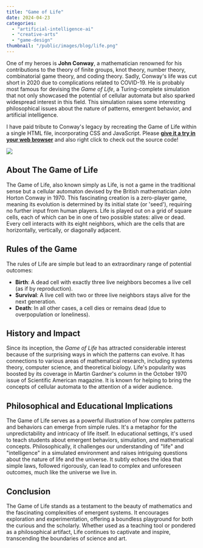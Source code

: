 ```yaml
---
title: "Game of Life"
date: 2024-04-23
categories: 
  - "artificial-intelligence-ai"
  - "creative-arts"
  - "game-design"
thumbnail: "/public/images/blog/life.png"
---
```


One of my heroes is **John Conway**, a mathematician renowned for his contributions to the theory of finite groups, knot theory, number theory, combinatorial game theory, and coding theory. Sadly, Conway's life was cut short in 2020 due to complications related to COVID-19. He is probably most famous for devising the _Game of Life_, a Turing-complete simulation that not only showcased the potential of cellular automata but also sparked widespread interest in this field. This simulation raises some interesting philosophical issues about the nature of patterns, emergent behavior, and artificial intelligence.

I have paid tribute to Conway's legacy by recreating the Game of Life within a single HTML file, incorporating CSS and JavaScript. Please **[give it a try in your web browser](https://quadraticgames.com/games/cgol.html)** and also right click to check out the source code!

[![](images/clickme.png)](https://quadraticgames.com/games/cgol.html)

## About The Game of Life

The Game of Life, also known simply as Life, is not a game in the traditional sense but a cellular automaton devised by the British mathematician John Horton Conway in 1970. This fascinating creation is a zero-player game, meaning its evolution is determined by its initial state (or 'seed'), requiring no further input from human players. Life is played out on a grid of square cells, each of which can be in one of two possible states: alive or dead. Every cell interacts with its eight neighbors, which are the cells that are horizontally, vertically, or diagonally adjacent.

## Rules of the Game

The rules of Life are simple but lead to an extraordinary range of potential outcomes:

- **Birth**: A dead cell with exactly three live neighbors becomes a live cell (as if by reproduction).
- **Survival**: A live cell with two or three live neighbors stays alive for the next generation.
- **Death**: In all other cases, a cell dies or remains dead (due to overpopulation or loneliness).

## History and Impact

Since its inception, the _Game of Life_ has attracted considerable interest because of the surprising ways in which the patterns can evolve. It has connections to various areas of mathematical research, including systems theory, computer science, and theoretical biology. Life's popularity was boosted by its coverage in Martin Gardner's column in the October 1970 issue of Scientific American magazine. It is known for helping to bring the concepts of cellular automata to the attention of a wider audience.

## Philosophical and Educational Implications

The Game of Life serves as a powerful illustration of how complex patterns and behaviors can emerge from simple rules. It's a metaphor for the unpredictability and intricacy of life itself. In educational settings, it's used to teach students about emergent behaviors, simulation, and mathematical concepts. Philosophically, it challenges our understanding of "life" and "intelligence" in a simulated environment and raises intriguing questions about the nature of life and the universe. It subtly echoes the idea that simple laws, followed rigorously, can lead to complex and unforeseen outcomes, much like the universe we live in.

## Conclusion

The Game of Life stands as a testament to the beauty of mathematics and the fascinating complexities of emergent systems. It encourages exploration and experimentation, offering a boundless playground for both the curious and the scholarly. Whether used as a teaching tool or pondered as a philosophical artifact, Life continues to captivate and inspire, transcending the boundaries of science and art.
